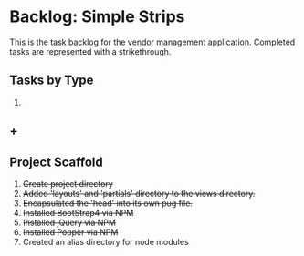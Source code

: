 # Backlog: Simple Strips
This is the task backlog for the vendor management application. Completed tasks are represented with a strikethrough.

## Tasks by Type
1. [](#)
## +

## Project Scaffold
1. ~~Create project directory~~
1. ~~Added 'layouts' and 'partials' directory to the views directory.~~
1. ~~Encapsulated the 'head' into its own pug file.~~
1. ~~Installed BootStrap4 via NPM~~
1. ~~Installed jQuery via NPM~~
1. ~~Installed Popper via NPM~~
1. Created an alias directory for node modules
